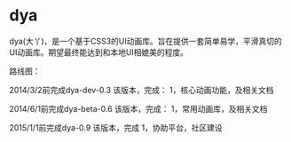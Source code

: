 dya
===

dya(大丫)，是一个基于CSS3的UI动画库。旨在提供一套简单易学，平滑真切的UI动画库。期望最终能达到和本地UI相媲美的程度。

路线图：

2014/3/2前完成dya-dev-0.3
该版本，完成：
1，核心动画功能，及相关文档

2014/6/1前完成dya-beta-0.6
该版本，完成：
1，常用动画库，及相关文档

2015/1/1前完成dya-0.9
该版本，完成
1，协助平台，社区建设
